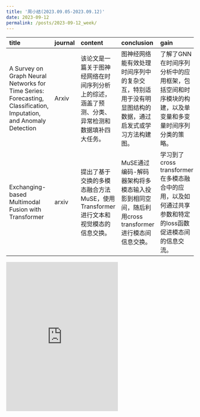 ```yaml
---
title: '周小结(2023.09.05-2023.09.12)'
date: 2023-09-12
permalink: /posts/2023-09-12_week/
---
```

| title                                                                                                             | journal   | content                                                                                          | conclusion                                                                                             | gain                                                                                                      |
|:------------------------------------------------------------------------------------------------------------------|:----------|:-------------------------------------------------------------------------------------------------|:-------------------------------------------------------------------------------------------------------|:----------------------------------------------------------------------------------------------------------|
| A Survey on Graph Neural Networks for Time Series: Forecasting, Classification, Imputation, and Anomaly Detection | Arxiv     | 该论文是一篇关于图神经网络在时间序列分析上的综述，涵盖了预测、分类、异常检测和数据填补四大任务。 | 图神经网络能有效处理时间序列中的复杂交互，特别适用于没有明显图结构的数据，通过启发式或学习方法构建图。 | 了解了GNN在时间序列分析中的应用框架，包括空间和时序模块的构建，以及单变量和多变量时间序列分类的策略。     |
| Exchanging-based Multimodal Fusion with Transformer                                                               | arxiv     | 提出了基于交换的多模态融合方法MuSE，使用Transformer进行文本和视觉模态的信息交换。                | MuSE通过编码-解码器架构将多模态输入投影到相同空间，随后利用cross transformer进行模态间信息交换。       | 学习到了cross transformer在多模态融合中的应用，以及如何通过共享参数和特定的loss函数促进模态间的信息交流。 |

<embed src="http://127.0.0.1:4000/files/post/2023-09-12-week.pdf" type="application/pdf" height="400px" />
    